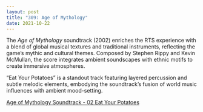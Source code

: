 ```yaml
---
layout: post
title: "309: Age of Mythology"
date: 2021-10-22
---
```


The *Age of Mythology* soundtrack (2002) enriches the RTS experience with a blend of global musical textures and traditional instruments, reflecting the game’s mythic and cultural themes. Composed by Stephen Rippy and Kevin McMullan, the score integrates ambient soundscapes with ethnic motifs to create immersive atmospheres.

“Eat Your Potatoes” is a standout track featuring layered percussion and subtle melodic elements, embodying the soundtrack’s fusion of world music influences with ambient mood-setting.

[Age of Mythology Soundtrack - 02 Eat Your Potatoes](https://youtu.be/gMOLrTNdTlU)
